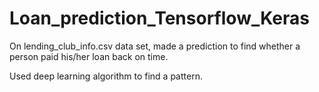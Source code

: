 # Loan_prediction_Tensorflow_Keras

On lending_club_info.csv data set, made a prediction to find whether a person paid his/her loan back on time.

Used deep learning algorithm to find a pattern.
